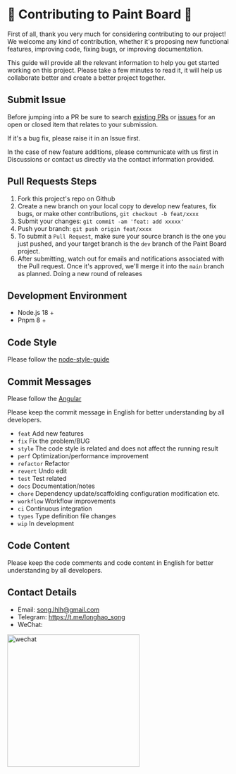 # 🎉 Contributing to Paint Board 🥳

First of all, thank you very much for considering contributing to our project! We welcome any kind of contribution, whether it's proposing new functional features, improving code, fixing bugs, or improving documentation.

This guide will provide all the relevant information to help you get started working on this project. Please take a few minutes to read it, it will help us collaborate better and create a better project together.

## Submit Issue

Before jumping into a PR be sure to search [existing PRs](https://github.com/lhrun/paint-board/pulls) or [issues](https://github.com/lhrun/paint-board/issues) for an open or closed item that relates to your submission.

If it's a bug fix, please raise it in an Issue first.

In the case of new feature additions, please communicate with us first in Discussions or contact us directly via the contact information provided.

## Pull Requests Steps

1. Fork this project's repo on Github
2. Create a new branch on your local copy to develop new features, fix bugs, or make other contributions, `git checkout -b feat/xxxx`
3. Submit your changes: `git commit -am 'feat: add xxxxx'`
4. Push your branch: `git push origin feat/xxxx`
5. To submit a `Pull Request`, make sure your source branch is the one you just pushed, and your target branch is the `dev` branch of the Paint Board project.
6. After submitting, watch out for emails and notifications associated with the Pull request. Once it's approved, we'll merge it into the `main` branch as planned. Doing a new round of releases

## Development Environment

+ Node.js 18 +
+ Pnpm 8 +

## Code Style

Please follow the [node-style-guide](https://github.com/felixge/node-style-guide)

## Commit Messages

Please follow the [Angular](https://github.com/conventional-changelog/conventional-changelog/tree/master/packages/conventional-changelog-angular)

Please keep the commit message in English for better understanding by all developers.

- `feat` Add new features
- `fix` Fix the problem/BUG
- `style` The code style is related and does not affect the running result
- `perf` Optimization/performance improvement
- `refactor` Refactor
- `revert` Undo edit
- `test` Test related
- `docs` Documentation/notes
- `chore` Dependency update/scaffolding configuration modification etc.
- `workflow` Workflow improvements
- `ci` Continuous integration
- `types` Type definition file changes
- `wip` In development

## Code Content

Please keep the code comments and code content in English for better understanding by all developers.

## Contact Details

+ Email: song.lhlh@gmail.com
+ Telegram: https://t.me/longhao_song
+ WeChat:
<img style="width: 300px" src="https://github.com/user-attachments/assets/719265e1-dbfa-4760-9482-aa0823b72df8" alt="wechat"/>
